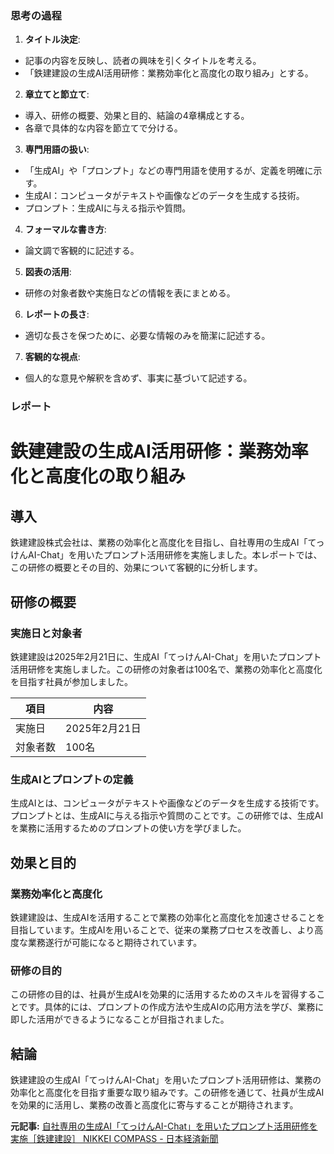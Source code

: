 ### 思考の過程

1. **タイトル決定**:
 - 記事の内容を反映し、読者の興味を引くタイトルを考える。
 - 「鉄建建設の生成AI活用研修：業務効率化と高度化の取り組み」とする。

2. **章立てと節立て**:
 - 導入、研修の概要、効果と目的、結論の4章構成とする。
 - 各章で具体的な内容を節立てで分ける。

3. **専門用語の扱い**:
 - 「生成AI」や「プロンプト」などの専門用語を使用するが、定義を明確に示す。
 - 生成AI：コンピュータがテキストや画像などのデータを生成する技術。
 - プロンプト：生成AIに与える指示や質問。

4. **フォーマルな書き方**:
 - 論文調で客観的に記述する。

5. **図表の活用**:
 - 研修の対象者数や実施日などの情報を表にまとめる。

6. **レポートの長さ**:
 - 適切な長さを保つために、必要な情報のみを簡潔に記述する。

7. **客観的な視点**:
 - 個人的な意見や解釈を含めず、事実に基づいて記述する。

### レポート

# 鉄建建設の生成AI活用研修：業務効率化と高度化の取り組み

## 導入

鉄建建設株式会社は、業務の効率化と高度化を目指し、自社専用の生成AI「てっけんAI-Chat」を用いたプロンプト活用研修を実施しました。本レポートでは、この研修の概要とその目的、効果について客観的に分析します。

## 研修の概要

### 実施日と対象者

鉄建建設は2025年2月21日に、生成AI「てっけんAI-Chat」を用いたプロンプト活用研修を実施しました。この研修の対象者は100名で、業務の効率化と高度化を目指す社員が参加しました。

| 項目 | 内容 |
|---------------|--------------|
| 実施日 | 2025年2月21日 |
| 対象者数 | 100名 |

### 生成AIとプロンプトの定義

生成AIとは、コンピュータがテキストや画像などのデータを生成する技術です。プロンプトとは、生成AIに与える指示や質問のことです。この研修では、生成AIを業務に活用するためのプロンプトの使い方を学びました。

## 効果と目的

### 業務効率化と高度化

鉄建建設は、生成AIを活用することで業務の効率化と高度化を加速させることを目指しています。生成AIを用いることで、従来の業務プロセスを改善し、より高度な業務遂行が可能になると期待されています。

### 研修の目的

この研修の目的は、社員が生成AIを効果的に活用するためのスキルを習得することです。具体的には、プロンプトの作成方法や生成AIの応用方法を学び、業務に即した活用ができるようになることが目指されました。

## 結論

鉄建建設の生成AI「てっけんAI-Chat」を用いたプロンプト活用研修は、業務の効率化と高度化を目指す重要な取り組みです。この研修を通じて、社員が生成AIを効果的に活用し、業務の改善と高度化に寄与することが期待されます。

**元記事:** [自社専用の生成AI「てっけんAI-Chat」を用いたプロンプト活用研修を実施［鉄建建設］ NIKKEI COMPASS - 日本経済新聞](https://www.nikkei.com/compass/content/PRTKDB000000012_000141073/preview)